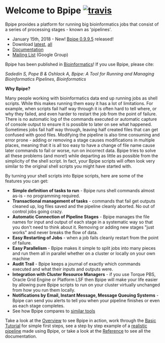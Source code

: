 Welcome to Bpipe  [![travis](https://travis-ci.org/ssadedin/bpipe.svg?branch=master)](https://travis-ci.org/ssadedin/bpipe)
=================

Bpipe provides a platform for running big bioinformatics jobs that consist of a series of processing stages - known as 'pipelines'.

* January 15th, 2018 - New! [Bpipe 0.9.9.5](Releases/0.9.9.5.md) released!
* Download [latest](http://download.bpipe.org/versions/bpipe-0.9.9.5.tar.gz), [all](http://download.bpipe.org)
* [Documentation](http://docs.bpipe.org)
* [Mailing List](https://groups.google.com/forum/#!forum/bpipe-discuss) (Google Group)

Bpipe has been published in [Bioinformatics](http://bioinformatics.oxfordjournals.org/content/early/2012/04/11/bioinformatics.bts167.abstract)! If you use Bpipe, please cite:

  _Sadedin S, Pope B & Oshlack A, Bpipe: A Tool for Running and Managing Bioinformatics Pipelines, Bioinformatics_

**Why Bpipe?**

Many people working with bioinformatics data end up running jobs as shell
scripts.  While this makes running them easy it has a lot of limitations.  For
example, when scripts fail half way through it is often hard to tell where, or
why they failed, and even harder to restart the job from the point of failure.
There is no automatic log of the commands executed or automatic capture of
console output to ensure it is possible to later on see what happened.
Sometimes jobs fail half way through, leaving half created files that can get
confused with good files.  Modifying the pipeline is also time consuming and
error prone - adding or removing a stage causes modifications in multiple
places, meaning that it is all too easy to have a change of file name cause
later commands to fail or worse, run on incorrect data.  Bpipe tries to solve
all these problems (and more!) while departing as little as possible from the
simplicity of the shell script.  In fact, your Bpipe scripts will often look
very similar to the original shell scripts you might have started with.

By turning your shell scripts into Bpipe scripts, here are some of the features
you can get:

  * **Simple definition of tasks to run** - Bpipe runs shell commands almost as-is - no programming required.
  * **Transactional management of tasks** - commands that fail get outputs cleaned up, log files saved and the pipeline cleanly aborted.  No out of control jobs going crazy.
  * **Automatic Connection of Pipeline Stages** -  Bpipe manages the file names for input and output of each stage in a systematic way so that you don't need to think about it.  Removing or adding new stages "just works" and never breaks the flow of data.
  * **Easy Restarting of Jobs** - when a job fails cleanly restart from the point of failure.
  * **Easy Parallelism** - Bpipe makes it simple to split jobs into many pieces and run them all in parallel whether on a cluster or locally on your own machine
  * **Audit Trail** - Bpipe keeps a journal of exactly which commands executed and what their inputs and outputs were.
  * **Integration with Cluster Resource Managers** - if you use Torque PBS, Oracle Grid Engine or Platform LSF then Bpipe will make your life easier by allowing pure Bpipe scripts to run on your cluster virtually unchanged from how you run them locally.
  * **Notifications by Email, Instant Message, Message Queuing Systems** - Bpipe can send you alerts to tell you when your pipeline finishes or even as each stage completes.
  * See how Bpipe compares to [similar tools](http://docs.bpipe.org/Overview/ComparisonToWorkflowTools/)

Take a look at the [Overview](http://docs.bpipe.org/Overview/Introduction/) to
see Bpipe in action, work through the [Basic Tutorial](http://docs.bpipe.org/Tutorials/Hello%2CWorld/) 
for simple first steps, see a step by step example of a [realistic
pipeline](http://docs.bpipe.org/Tutorials/RealPipelineTutorial/) made using Bpipe, or 
take a look at the [Reference](http://docs.bpipe.org) to see all the documentation.

